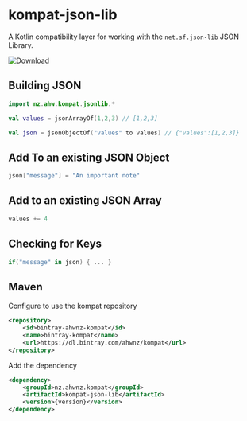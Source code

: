 kompat-json-lib
=========

A Kotlin compatibility layer for working with the `net.sf.json-lib` JSON Library.

[ ![Download](https://api.bintray.com/packages/ahwnz/kompat/kompat-json-lib/images/download.svg) ](https://bintray.com/ahwnz/kompat/kompat-json-lib/_latestVersion)

## Building JSON

```kotlin
import nz.ahw.kompat.jsonlib.*

val values = jsonArrayOf(1,2,3) // [1,2,3]

val json = jsonObjectOf("values" to values) // {"values":[1,2,3]}
```

## Add To an existing JSON Object

```kotlin
json["message"] = "An important note" 
```

## Add to an existing JSON Array

```kotlin
values += 4
```

## Checking for Keys

```kotlin
if("message" in json) { ... }
```

## Maven

Configure to use the kompat repository

```xml
<repository>
    <id>bintray-ahwnz-kompat</id>
    <name>bintray-kompat</name>
    <url>https://dl.bintray.com/ahwnz/kompat</url>
</repository>
```

Add the dependency

```xml
<dependency>
    <groupId>nz.ahwnz.kompat</groupId>
    <artifactId>kompat-json-lib</artifactId>
    <version>{version}</version>
</dependency>
```